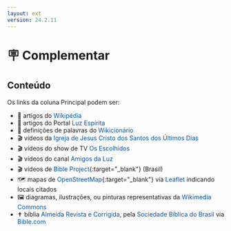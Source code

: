 ```yaml
---
layout: ext
version: 24.2.11
---
```


<style>
:root {
    --link-color: #0052A3;
}
a {text-decoration: none;
    color: var(--link-color)}

a:any-link:hover {
    text-decoration: underline solid var(--link-color) 1.5px;
    text-underline-offset: 1.5px;
    text-decoration-skip-ink: auto;
}
</style>

# <span class="emoji">🪧</span> Complementar

## Conteúdo

Os links da coluna Principal podem ser:

- <span class="emoji">📰</span> artigos do [Wikipédia](https://pt.m.wikipedia.org/)
- <span class="emoji">📰</span> artigos do Portal [Luz Espírita](https://www.luzespirita.org.br/)
- <span class="emoji">📔</span> definições de palavras do [Wikicionário](https://pt.m.wiktionary.org/)
- <span class="emoji">🎬</span> vídeos da [Igreja de Jesus Cristo dos Santos dos Últimos Dias](https://www.churchofjesuschrist.org/?lang=por)
- <span class="emoji">🎬</span> vídeos do show de TV [Os Escolhidos](https://osescolhidos.tv/)
- <span class="emoji">🎬</span> vídeos do canal [Amigos da Luz](https://amigosdaluz.com/)
- <span class="emoji">🎬</span> vídeos de [Bible Project](https://bibleproject.com/portugues){:target="_blank"} (Brasil)
- <span class="emoji">🗺️</span> mapas de [OpenStreetMap](https://www.openstreetmap.org/){:target="_blank"} via [Leaflet](https://leafletjs.com/) indicando locais citados
- <span class="emoji">🖼️</span> diagramas, ilustrações, ou pinturas representativas da [Wikimedia Commons](https://commons.wikimedia.org/)
- <span class="emoji">✝️</span> bíblia [Almeida Revista e Corrigida](https://pt.m.wikipedia.org/wiki/Almeida_Revista_e_Corrigida), pela [Sociedade Bíblica do Brasil](https://www.sbb.org.br/) via [Bible.com](https://www.bible.com/)

                                                                                                                                                                                                                                                                                                                                                                            